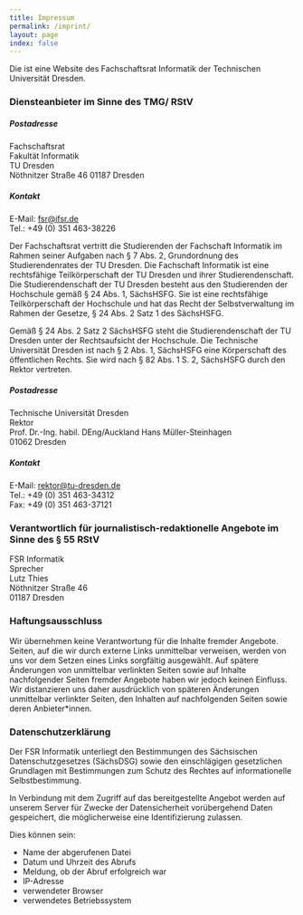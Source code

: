 ```yaml
---
title: Impressum
permalink: /imprint/
layout: page
index: false
---
```


Die ist eine Website des Fachschaftsrat Informatik der Technischen Universität Dresden.

### Diensteanbieter im Sinne des TMG/ RStV

##### Postadresse

Fachschaftsrat  
Fakultät Informatik  
TU Dresden  
Nöthnitzer Straße 46
01187 Dresden

##### Kontakt

E-Mail: fsr@ifsr.de  
Tel.: +49 (0) 351 463-38226

Der Fachschaftsrat vertritt die Studierenden der Fachschaft Informatik im Rahmen seiner Aufgaben nach § 7 Abs. 2, Grundordnung des Studierendenrates der TU Dresden. Die Fachschaft Informatik ist eine rechtsfähige Teilkörperschaft
der TU Dresden und ihrer Studierendenschaft. Die Studierendenschaft der TU Dresden besteht aus den Studierenden der Hochschule gemäß § 24 Abs. 1, SächsHSFG. Sie ist eine rechtsfähige Teilkörperschaft der Hochschule und hat das Recht der Selbstverwaltung im Rahmen der Gesetze, § 24 Abs. 2 Satz 1 des SächsHSFG. 

Gemäß § 24 Abs. 2 Satz 2 SächsHSFG steht die Studierendenschaft der TU Dresden unter der Rechtsaufsicht der Hochschule. Die Technische Universität Dresden ist nach § 2 Abs. 1, SächsHSFG eine Körperschaft des öffentlichen Rechts. Sie wird nach § 82 Abs. 1 S. 2, SächsHSFG durch den Rektor vertreten.

##### Postadresse

Technische Universität Dresden  
Rektor  
Prof. Dr.-Ing. habil. DEng/Auckland Hans Müller-Steinhagen  
01062 Dresden

##### Kontakt 

E-Mail: rektor@tu-dresden.de  
Tel.: +49 (0) 351 463-34312  
Fax: +49 (0) 351 463-37121  

###  Verantwortlich für journalistisch-redaktionelle Angebote im Sinne des § 55 RStV 

FSR Informatik  
Sprecher  
Lutz Thies  
Nöthnitzer Straße 46  
01187 Dresden

### Haftungsausschluss

Wir übernehmen keine Verantwortung für die Inhalte fremder Angebote. Seiten, auf die wir durch externe Links unmittelbar verweisen, werden von uns vor dem Setzen eines Links sorgfältig ausgewählt. Auf spätere Änderungen von unmittelbar verlinkten Seiten sowie auf Inhalte nachfolgender Seiten fremder Angebote haben wir jedoch keinen Einfluss. Wir distanzieren uns daher ausdrücklich von späteren Änderungen unmittelbar verlinkter Seiten, den Inhalten auf nachfolgenden Seiten sowie deren Anbieter*innen.

### Datenschutzerklärung

Der FSR Informatik unterliegt den Bestimmungen des Sächsischen Datenschutzgesetzes (SächsDSG) sowie den einschlägigen gesetzlichen Grundlagen mit Bestimmungen zum Schutz des Rechtes auf informationelle Selbstbestimmung.

In Verbindung mit dem Zugriff auf das bereitgestellte Angebot werden auf unserem Server für Zwecke der Datensicherheit vorübergehend Daten gespeichert, die möglicherweise eine Identifizierung zulassen.

Dies können sein:

* Name der abgerufenen Datei
* Datum und Uhrzeit des Abrufs
* Meldung, ob der Abruf erfolgreich war
* IP-Adresse
* verwendeter Browser
* verwendetes Betriebssystem